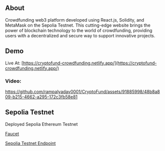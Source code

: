 ## About
Crowdfunding web3 platform developed using React.js, Solidity, and MetaMask on the Sepolia Testnet. This cutting-edge website brings the power of blockchain technology to the world of crowdfunding, providing users with a decentralized and secure way to support innovative projects.
## Demo

Live At:  [https://cryptofund-crowdfunding.netlify.app/](https://cryptofund-crowdfunding.netlify.app/)

### Video:

https://github.com/rampalyadav0001/CryptoFund/assets/91885998/48b8a809-b215-4662-a295-172c3fb58e81


## Sepolia Testnet

Deployed Sepolia Ethereum Testnet

[Faucet](https://sepoliafaucet.com/) 

[Sepolia Testnet Endpoint](https://www.ankr.com/rpc/eth/eth_sepolia/) 
